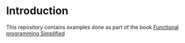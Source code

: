 # Introduction

This repository contains examples done as part of the book [Functional programming Simplified](https://www.amazon.com.au/Functional-Programming-Simplified-Alvin-Alexander/dp/1979788782/)
